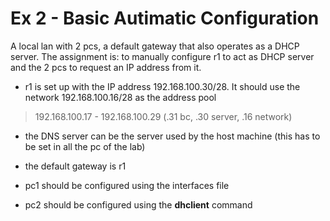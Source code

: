 # Ex 2 - Basic Autimatic Configuration

A local lan with 2 pcs, a default gateway that also operates as a DHCP
server.
The assignment is: to manually configure r1 to act as DHCP server and
the 2 pcs to request an IP address from it.

- r1 is set up with the IP address 192.168.100.30/28. It should use
  the network 192.168.100.16/28 as the address pool

> 192.168.100.17 - 192.168.100.29 (.31 bc, .30 server, .16 network)

- the DNS server can be the server used by the host machine (this has
  to be set in all the pc of the lab)

- the default gateway is r1

- pc1 should be configured using the interfaces file

- pc2 should be configured using the **dhclient** command
